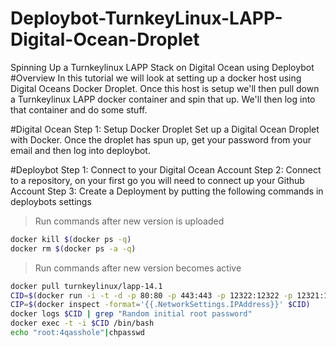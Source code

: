 # Deploybot-TurnkeyLinux-LAPP-Digital-Ocean-Droplet
Spinning Up a Turnkeylinux LAPP Stack on Digital Ocean using Deploybot
#Overview
In this tutorial we will look at setting up a docker host using Digital Oceans Docker Droplet. Once this host is setup we'll then pull down a Turnkeylinux LAPP docker container and spin that up. We'll then log into that container and do some stuff.

#Digital Ocean 
Step 1: Setup Docker Droplet
Set up a Digital Ocean Droplet with Docker. Once the droplet has spun up, get your password from your email and then log into deploybot. 

#Deploybot 
Step 1: Connect to your Digital Ocean Account
Step 2: Connect to a repository, on your first go you will need to connect up your Github Account
Step 3: Create a Deployment by putting the following commands in deploybots settings

> Run commands after new version is uploaded

```bash
docker kill $(docker ps -q)
docker rm $(docker ps -a -q)
```

> Run commands after new version becomes active

```bash
docker pull turnkeylinux/lapp-14.1
CID=$(docker run -i -t -d -p 80:80 -p 443:443 -p 12322:12322 -p 12321:12321 -p 12320:12320 -p 2222:22 -p 5432:5432 turnkeylinux/lapp-14.1)
CIP=$(docker inspect -format='{{.NetworkSettings.IPAddress}}' $CID)
docker logs $CID | grep "Random initial root password"
docker exec -t -i $CID /bin/bash
echo "root:4qasshole"|chpasswd
```

